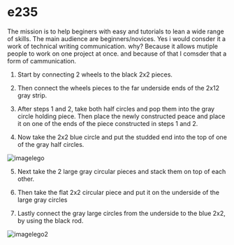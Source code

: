 # e235 
The mission is to help beginers with easy and tutorials to lean a wide range of skills.
The main audience are beginners/novices.
Yes i would consder it a work of technical writing communication. why? Because it allows mutiple people to work on one project at once. and because of that I comsder that a form of cammunication. 





1. Start by connecting 2 wheels to the black 2x2 pieces.

2. Then connect the wheels pieces to the far underside ends of the 2x12 gray strip. 

3. After steps 1 and 2, take both half circles and pop them into the gray circle holding piece. Then place the newly constructed peace and place it on one of the ends of the piece constructed in steps 1 and 2. 
 
4. Now take the 2x2 blue circle and put the studded end into the top of one of the gray half circles.

![imagelego](https://github.com/K1ller343/e235/blob/master/IMG_2083.jpeg)

5. Next take the 2 large gray circular pieces and stack them on top of each other. 
 
6. Then take the flat 2x2 circular piece and put it on the underside of the large gray circles

7. Lastly connect the gray large circles from the underside to the blue 2x2, by using the black rod.  

![imagelego2](https://github.com/K1ller343/e235/blob/master/IMG_2082.jpeg)
